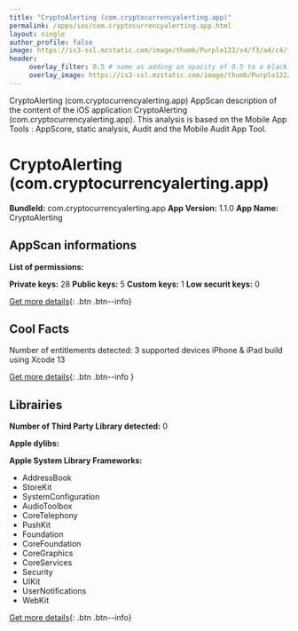 ```yaml
---
title: "CryptoAlerting (com.cryptocurrencyalerting.app)"
permalink: /apps/ios/com.cryptocurrencyalerting.app.html
layout: single
author_profile: false
image: https://is3-ssl.mzstatic.com/image/thumb/Purple122/v4/f3/a4/c4/f3a4c4d3-408d-fc86-442b-0cbab4602cc1/AppIcon-1x_U007emarketing-0-10-0-0-85-220.png/512x512bb.jpg
header: 
     overlay_filter: 0.5 # same as adding an opacity of 0.5 to a black background
     overlay_image: https://is3-ssl.mzstatic.com/image/thumb/Purple122/v4/f3/a4/c4/f3a4c4d3-408d-fc86-442b-0cbab4602cc1/AppIcon-1x_U007emarketing-0-10-0-0-85-220.png/512x512bb.jpg
---
```

CryptoAlerting (com.cryptocurrencyalerting.app) AppScan description of the content of the iOS application CryptoAlerting (com.cryptocurrencyalerting.app). This analysis is based on the Mobile App Tools : AppScore, static analysis, Audit and the Mobile Audit App Tool.

# CryptoAlerting (com.cryptocurrencyalerting.app)

**BundleId:** com.cryptocurrencyalerting.app
**App Version:** 1.1.0
**App Name:** CryptoAlerting


## AppScan informations 

**List of permissions:** 
  
  
**Private keys:** 28
**Public keys:** 5
**Custom keys:** 1
**Low securit keys:** 0
  
[Get more details](/pricing.html){: .btn .btn--info}

## Cool Facts

Number of entitlements detected: 3
supported devices iPhone & iPad
build using Xcode 13
  
[Get more details](/pricing.html){: .btn .btn--info }

## Librairies 
**Number of Third Party Library detected:** 0


**Apple dylibs:**


**Apple System Library Frameworks:**
- AddressBook
- StoreKit
- SystemConfiguration
- AudioToolbox
- CoreTelephony
- PushKit
- Foundation
- CoreFoundation
- CoreGraphics
- CoreServices
- Security
- UIKit
- UserNotifications
- WebKit


  
[Get more details](/pricing.html){: .btn .btn--info}

